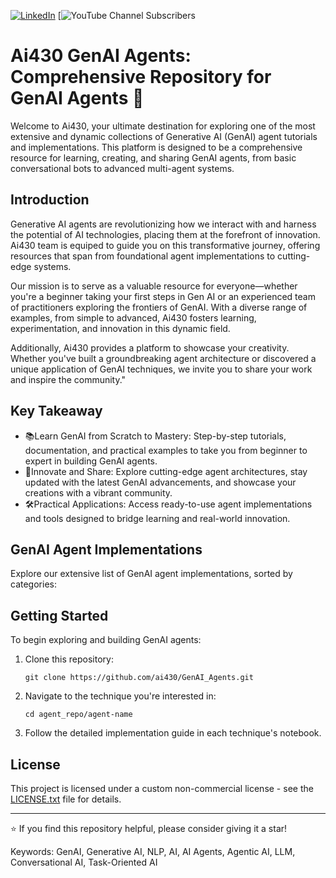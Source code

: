 
[![LinkedIn](https://img.shields.io/badge/LinkedIn-Connect-blue)](https://www.linkedin.com/in/shubhradeepnandi/)
[![YouTube Channel Subscribers](https://img.shields.io/youtube/channel/subscribers/UCq5CDkV7nTPJTOOmTfMlm7g)


# Ai430 GenAI Agents: Comprehensive Repository for GenAI Agents 🎯

Welcome to Ai430, your ultimate destination for exploring one of the most extensive and dynamic collections of Generative AI (GenAI) agent tutorials and implementations. This platform is designed to be a comprehensive resource for learning, creating, and sharing GenAI agents, from basic conversational bots to advanced multi-agent systems.


## Introduction

Generative AI agents are revolutionizing how we interact with and harness the potential of AI technologies, placing them at the forefront of innovation. Ai430 team is equiped to guide you on this transformative journey, offering resources that span from foundational agent implementations to cutting-edge systems.  

Our mission is to serve as a valuable resource for everyone—whether you're a beginner taking your first steps in Gen AI or an experienced team of practitioners exploring the frontiers of GenAI. With a diverse range of examples, from simple to advanced, Ai430 fosters learning, experimentation, and innovation in this dynamic field.  

Additionally, Ai430 provides a platform to showcase your creativity. Whether you've built a groundbreaking agent architecture or discovered a unique application of GenAI techniques, we invite you to share your work and inspire the community."


## Key Takeaway

- 📚Learn GenAI from Scratch to Mastery: Step-by-step tutorials, documentation, and practical examples to take you from beginner to expert in building GenAI agents.
- 🌟Innovate and Share: Explore cutting-edge agent architectures, stay updated with the latest GenAI advancements, and showcase your creations with a vibrant community.
- 🛠️Practical Applications: Access ready-to-use agent implementations and tools designed to bridge learning and real-world innovation.

## GenAI Agent Implementations

Explore our extensive list of GenAI agent implementations, sorted by categories:



## Getting Started

To begin exploring and building GenAI agents:

1. Clone this repository:
   ```
   git clone https://github.com/ai430/GenAI_Agents.git
   ```
2. Navigate to the technique you're interested in:
   ```
   cd agent_repo/agent-name
   ```
3. Follow the detailed implementation guide in each technique's notebook.


## License

This project is licensed under a custom non-commercial license - see the [LICENSE.txt](LICENSE.txt) file for details.

---

⭐️ If you find this repository helpful, please consider giving it a star!

Keywords: GenAI, Generative AI, NLP, AI, AI Agents, Agentic AI, LLM, Conversational AI, Task-Oriented AI
